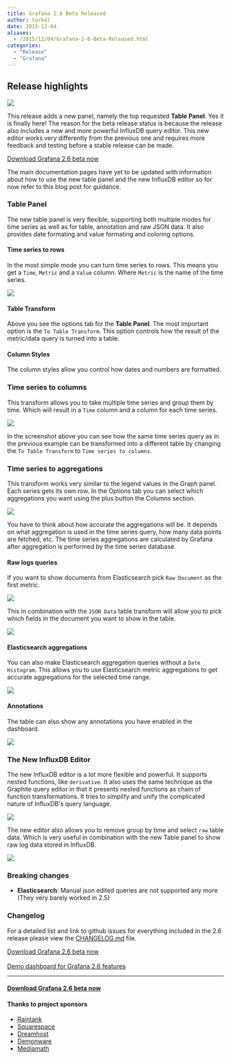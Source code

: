 ```yaml
---
title: Grafana 2.6 Beta Released
author: torkel
date: 2015-12-04
aliases:
  - /2015/12/04/Grafana-2-6-Beta-Released.html
categories:
  - "Release"
  - "Grafana"
---
```


## Release highlights

<img src="/assets/img/blog/v2.6/header.png" class="no-shadow">

This release adds a new panel, namely the top requested **Table Panel**. Yes it is
finally here! The reason for the beta release status is because the release also
includes a new and more powerful InfluxDB query editor.  This new editor works very
differently from the previous one and requires more feedback and testing
before a stable release can be made.

<div class="text-center">
  <a class="button secondary radius" href="https://grafana.com/get">Download Grafana 2.6 beta now</a>
</div>


The main documentation pages have yet to be updated with information about how to use
the new table panel and the new InfluxDB editor so for now refer to this blog post for guidance.

### Table Panel

The new table panel is very flexible, supporting both multiple modes for time series as well as for
table, annotation and raw JSON data. It also provides date formating and value formating and coloring options.

#### Time series to rows

In the most simple mode you can turn time series to rows. This means you get a `Time`, `Metric` and a `Value` column.
Where `Metric` is the name of the time series.

<img src="/assets/img/blog/v2.6/table_ts_to_rows.png">

#### Table Transform
Above you see the options tab for the **Table Panel**. The most important option is the `To Table Transform`.
This option controls how the result of the metric/data query is turned into a table.

#### Column Styles
The column styles allow you control how dates and numbers are formatted.

### Time series to columns
This transform allows you to take multiple time series and group them by time. Which will result in a `Time` column
and a column for each time series.

<img src="/assets/img/blog/v2.6/table_ts_to_columns.png">

In the screenshot above you can see how the same time series query as in the previous example can be transformed into
a different table by changing the `To Table Transform` to  `Time series to columns`.

### Time series to aggregations
This transform works very similar to the legend values in the Graph panel. Each series gets its own row. In the Options
tab you can select which aggregations you want using the plus button the Columns section.

<img src="/assets/img/blog/v2.6/table_ts_to_aggregations.png">

You have to think about how accurate the aggregations will be. It depends on what aggregation is used in the time series query,
how many data points are fetched, etc. The time series aggregations are calculated by Grafana after aggregation is performed
by the time series database.

#### Raw logs queries

If you want to show documents from Elasticsearch pick `Raw Document` as the first metric.

<img src="/assets/img/blog/v2.6/elastic_raw_doc.png">

This in combination with the `JSON Data` table transform will allow you to pick which fields in the document
you want to show in the table.

<img src="/assets/img/blog/v2.6/table_json_data.png">

#### Elasticsearch aggregations

You can also make Elasticsearch aggregation queries without a `Date Histogram`. This allows you to
use Elasticsearch metric aggregations to get accurate aggregations for the selected time range.

<img src="/assets/img/blog/v2.6/elastic_aggregations.png">

#### Annotations

The table can also show any annotations you have enabled in the dashboard.

<img src="/assets/img/blog/v2.6/table_annotations.png">

### The New InfluxDB Editor
The new InfluxDB editor is a lot more flexible and powerful. It supports nested functions, like `derivative`.
It also uses the same technique as the Graphite query editor in that it presents nested functions as chain of function
transformations. It tries to simplify and unify the complicated nature of InfluxDB's query language.

<img src="/assets/img/blog/v2.6/influxdb_editor_v3.gif">

The new editor also allows you to remove group by time and select `raw` table data. Which is very useful
in combination with the new Table panel to show raw log data stored in InfluxDB.

<img src="/assets/img/blog/v2.6/table_influxdb_logs.png">

### Breaking changes
* **Elasticsearch**: Manual json edited queries are not supported any more (They very barely worked in 2.5)

### Changelog
For a detailed list and link to github issues for everything included in the 2.6 release please
view the [CHANGELOG.md](https://github.com/grafana/grafana/blob/master/CHANGELOG.md) file.

<a href="https://grafana.com/get">Download Grafana 2.6 beta now</a> <br><br>
<a href="http://play.grafana.org/dashboard/db/new-features-in-v2-6">Demo dashboard for Grafana 2.6 features</a>

- - -

#### <a href="https://grafana.com/get">Download Grafana 2.6 beta now</a>

#### Thanks to project sponsors
* [Raintank](http://raintank.io)
* [Squarespace](http://www.squarespace.com)
* [Dreamhost](http://www.dreamhost.com)
* [Demonware](http://www.demonware.net)
* [Mediamath](https://developer.mediamath.com/OpenSource)
